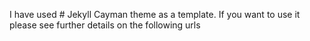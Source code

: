 I have used # Jekyll Cayman theme as a template. If you want to use it please see further details on the following urls

[1]: http://jekyllrb.com/
[2]: https://github.com/jasonlong
[3]: http://pages.github.com/
[4]: https://github.com/jasonlong/cayman-theme

